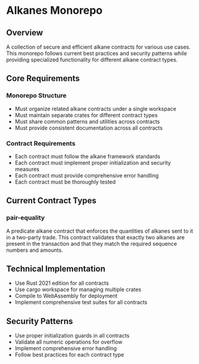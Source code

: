 # Alkanes Monorepo

## Overview
A collection of secure and efficient alkane contracts for various use cases. This monorepo follows current best practices and security patterns while providing specialized functionality for different alkane contract types.

## Core Requirements

### Monorepo Structure
- Must organize related alkane contracts under a single workspace
- Must maintain separate crates for different contract types
- Must share common patterns and utilities across contracts
- Must provide consistent documentation across all contracts

### Contract Requirements
- Each contract must follow the alkane framework standards
- Each contract must implement proper initialization and security measures
- Each contract must provide comprehensive error handling
- Each contract must be thoroughly tested

## Current Contract Types

### pair-equality
A predicate alkane contract that enforces the quantities of alkanes sent to it in a two-party trade. This contract validates that exactly two alkanes are present in the transaction and that they match the required sequence numbers and amounts.

## Technical Implementation
- Use Rust 2021 edition for all contracts
- Use cargo workspace for managing multiple crates
- Compile to WebAssembly for deployment
- Implement comprehensive test suites for all contracts

## Security Patterns
- Use proper initialization guards in all contracts
- Validate all numeric operations for overflow
- Implement comprehensive error handling
- Follow best practices for each contract type